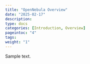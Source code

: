 ```yaml
---
title: "OpenNebula Overview"
date: "2025-02-17"
description:
type: docs
categories: [Introduction, Overview]
pageintoc: "4"
tags:
weight: "1"
---
```


<a id="opennebula-components"></a>

<!--# OpenNebula Overview -->

Sample text.
